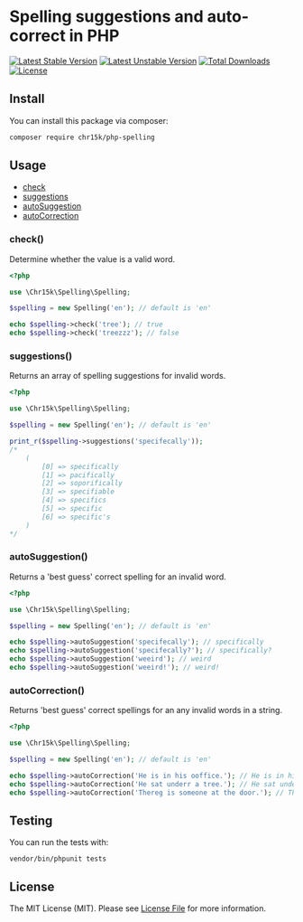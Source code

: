 # Spelling suggestions and auto-correct in PHP

[![Latest Stable Version](https://poser.pugx.org/chr15k/php-spelling/v)](//packagist.org/packages/chr15k/php-spelling) [![Latest Unstable Version](https://poser.pugx.org/chr15k/php-spelling/v/unstable)](//packagist.org/packages/chr15k/php-spelling) [![Total Downloads](https://poser.pugx.org/chr15k/php-spelling/downloads)](//packagist.org/packages/chr15k/php-spelling) [![License](https://poser.pugx.org/chr15k/php-spelling/license)](//packagist.org/packages/chr15k/php-spelling)

## Install
You can install this package via composer:

```bash
composer require chr15k/php-spelling
```

## Usage

- [check](#check)
- [suggestions](#suggestions)
- [autoSuggestion](#autoSuggestion)
- [autoCorrection](#autoCorrection)

### <a id="check"></a>check()
Determine whether the value is a valid word.
```php
<?php

use \Chr15k\Spelling\Spelling;

$spelling = new Spelling('en'); // default is 'en'

echo $spelling->check('tree'); // true
echo $spelling->check('treezzz'); // false
```

### <a id="suggestions"></a>suggestions()
Returns an array of spelling suggestions for invalid words.
```php
<?php

use \Chr15k\Spelling\Spelling;

$spelling = new Spelling('en'); // default is 'en'

print_r($spelling->suggestions('specifecally'));
/*
    (
        [0] => specifically
        [1] => pacifically
        [2] => soporifically
        [3] => specifiable
        [4] => specifics
        [5] => specific
        [6] => specific's
    )
*/
```

### <a id="autoSuggestions"></a>autoSuggestion()
Returns a 'best guess' correct spelling for an invalid word.
```php
<?php

use \Chr15k\Spelling\Spelling;

$spelling = new Spelling('en'); // default is 'en'

echo $spelling->autoSuggestion('specifecally'); // specifically
echo $spelling->autoSuggestion('specifecally?'); // specifically?
echo $spelling->autoSuggestion('weeird'); // weird
echo $spelling->autoSuggestion('weeird!'); // weird!
```

### <a id="autoCorrection"></a>autoCorrection()
Returns 'best guess' correct spellings for an any invalid words in a string.
```php
<?php

use \Chr15k\Spelling\Spelling;

$spelling = new Spelling('en'); // default is 'en'

echo $spelling->autoCorrection('He is in his ooffice.'); // He is in his office.
echo $spelling->autoCorrection('He sat underr a tree.'); // He sat under a tree.
echo $spelling->autoCorrection('Thereg is someone at the door.'); // There is someone at the door.
```

## Testing
You can run the tests with:
```
vendor/bin/phpunit tests
```

## License
The MIT License (MIT). Please see [License File](https://github.com/chr15k/php-spelling/blob/master/LICENSE) for more information.
